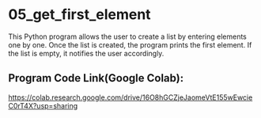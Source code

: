 # 05_get_first_element
This Python program allows the user to create a list by entering elements one by one. Once the list is created, the program prints the first element. If the list is empty, it notifies the user accordingly.
## Program Code Link(Google Colab):
https://colab.research.google.com/drive/16O8hGCZjeJaomeVtE155wEwcieC0rT4X?usp=sharing